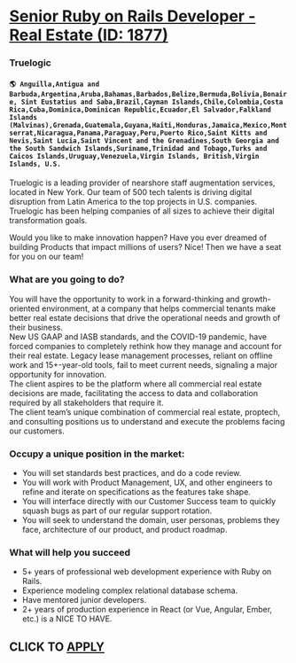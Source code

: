 # [Senior Ruby on Rails Developer - Real Estate (ID: 1877)](https://www.remotewlb.com/apply/senior-ruby-on-rails-developer-real-estate-id-1877-66326)  
### Truelogic  
#### `🌎 Anguilla,Antigua and Barbuda,Argentina,Aruba,Bahamas,Barbados,Belize,Bermuda,Bolivia,Bonaire, Sint Eustatius and Saba,Brazil,Cayman Islands,Chile,Colombia,Costa Rica,Cuba,Dominica,Dominican Republic,Ecuador,El Salvador,Falkland Islands (Malvinas),Grenada,Guatemala,Guyana,Haiti,Honduras,Jamaica,Mexico,Montserrat,Nicaragua,Panama,Paraguay,Peru,Puerto Rico,Saint Kitts and Nevis,Saint Lucia,Saint Vincent and the Grenadines,South Georgia and the South Sandwich Islands,Suriname,Trinidad and Tobago,Turks and Caicos Islands,Uruguay,Venezuela,Virgin Islands, British,Virgin Islands, U.S.`  

Truelogic is a leading provider of nearshore staff augmentation services, located in New York. Our team of 500 tech talents is driving digital disruption from Latin America to the top projects in U.S. companies. Truelogic has been helping companies of all sizes to achieve their digital transformation goals.

Would you like to make innovation happen? Have you ever dreamed of building Products that impact millions of users? Nice! Then we have a seat for you on our team!

###  **What are you going to do?**

You will have the opportunity to work in a forward-thinking and growth-oriented environment, at a company that helps commercial tenants make better real estate decisions that drive the operational needs and growth of their business.  
New US GAAP and IASB standards, and the COVID-19 pandemic, have forced companies to completely rethink how they manage and account for their real estate. Legacy lease management processes, reliant on offline work and 15+-year-old tools, fail to meet current needs, signaling a major opportunity for innovation.  
The client aspires to be the platform where all commercial real estate decisions are made, facilitating the access to data and collaboration required by all stakeholders that require it.  
The client team’s unique combination of commercial real estate, proptech, and consulting positions us to understand and execute the problems facing our customers.

### Occupy a unique position in the market:

  * You will set standards best practices, and do a code review.
  * You will work with Product Management, UX, and other engineers to refine and iterate on specifications as the features take shape.
  * You will interface directly with our Customer Success team to quickly squash bugs as part of our regular support rotation.
  * You will seek to understand the domain, user personas, problems they face, architecture of our product, and product roadmap.

### What will help you succeed

  * 5+ years of professional web development experience with Ruby on Rails.
  * Experience modeling complex relational database schema.
  * Have mentored junior developers.
  * 2+ years of production experience in React (or Vue, Angular, Ember, etc.) is a NICE TO HAVE.

  
## CLICK TO [APPLY](https://www.remotewlb.com/apply/senior-ruby-on-rails-developer-real-estate-id-1877-66326)

